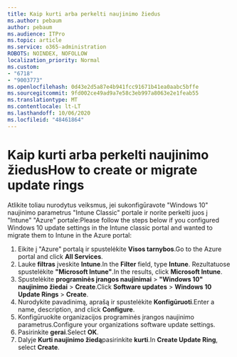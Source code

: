 ```yaml
---
title: Kaip kurti arba perkelti naujinimo žiedus
ms.author: pebaum
author: pebaum
ms.audience: ITPro
ms.topic: article
ms.service: o365-administration
ROBOTS: NOINDEX, NOFOLLOW
localization_priority: Normal
ms.custom:
- "6718"
- "9003773"
ms.openlocfilehash: 0d43e2d5a87e4b941fcc91671b41ea0aabc5bffe
ms.sourcegitcommit: 9fd002ce49ad9a7e58c3eb997a8063e2e1feab55
ms.translationtype: MT
ms.contentlocale: lt-LT
ms.lasthandoff: 10/06/2020
ms.locfileid: "48461864"
---
```

# <a name="how-to-create-or-migrate-update-rings"></a><span data-ttu-id="c66cc-102">Kaip kurti arba perkelti naujinimo žiedus</span><span class="sxs-lookup"><span data-stu-id="c66cc-102">How to create or migrate update rings</span></span>

<span data-ttu-id="c66cc-103">Atlikite toliau nurodytus veiksmus, jei sukonfigūravote "Windows 10" naujinimo parametrus "Intune Classic" portale ir norite perkelti juos į "Intune" "Azure" portale:</span><span class="sxs-lookup"><span data-stu-id="c66cc-103">Please follow the steps below if you configured Windows 10 update settings in the Intune classic portal and wanted to migrate them to Intune in the Azure portal:</span></span>

1. <span data-ttu-id="c66cc-104">Eikite į "Azure" portalą ir spustelėkite **Visos tarnybos**.</span><span class="sxs-lookup"><span data-stu-id="c66cc-104">Go to the Azure portal and click **All Services**.</span></span>
2. <span data-ttu-id="c66cc-105">Lauke **filtras** įveskite **Intune**.</span><span class="sxs-lookup"><span data-stu-id="c66cc-105">In the **Filter** field, type **Intune**.</span></span> <span data-ttu-id="c66cc-106">Rezultatuose spustelėkite **"Microsoft Intune"**.</span><span class="sxs-lookup"><span data-stu-id="c66cc-106">In the results, click **Microsoft Intune**.</span></span>
3. <span data-ttu-id="c66cc-107">Spustelėkite **programinės įrangos naujinimai**  >  **"Windows 10" naujinimo žiedai**  >  **Create**.</span><span class="sxs-lookup"><span data-stu-id="c66cc-107">Click **Software updates** > **Windows 10 Update Rings** > **Create**.</span></span>
4. <span data-ttu-id="c66cc-108">Nurodykite pavadinimą, aprašą ir spustelėkite **Konfigūruoti**.</span><span class="sxs-lookup"><span data-stu-id="c66cc-108">Enter a name, description, and click **Configure**.</span></span>
5. <span data-ttu-id="c66cc-109">Konfigūruokite organizacijos programinės įrangos naujinimo parametrus.</span><span class="sxs-lookup"><span data-stu-id="c66cc-109">Configure your organizations software update settings.</span></span>
6. <span data-ttu-id="c66cc-110">Pasirinkite **gerai**.</span><span class="sxs-lookup"><span data-stu-id="c66cc-110">Select **OK**.</span></span>
7. <span data-ttu-id="c66cc-111">Dalyje **Kurti naujinimo žiedą**pasirinkite **kurti**.</span><span class="sxs-lookup"><span data-stu-id="c66cc-111">In **Create Update Ring**, select **Create**.</span></span>
